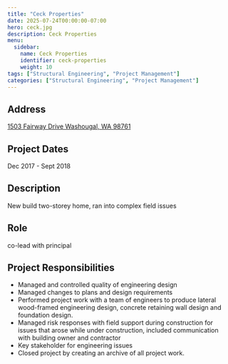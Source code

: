 ```yaml
---
title: "Ceck Properties"
date: 2025-07-24T00:00:00-07:00
hero: ceck.jpg
description: Ceck Properties
menu:
  sidebar:
    name: Ceck Properties
    identifier: ceck-properties
    weight: 10
tags: ["Structural Engineering", "Project Management"]
categories: ["Structural Engineering", "Project Management"]
---
```


## Address
[1503 Fairway Drive Washougal, WA 98761](https://www.google.com/maps/place/1503+Fairway+Dr,+Washougal,+WA+98671)

## Project Dates
Dec 2017 - Sept 2018

## Description
New build two-storey home, ran into complex field issues

## Role
co-lead with principal

## Project Responsibilities
- Managed and controlled quality of engineering design
- Managed changes to plans and design requirements
- Performed project work with a team of engineers to produce lateral wood-framed engineering design, concrete retaining wall design and foundation design.
- Managed risk responses with field support during construction for issues that arose while under construction, included communication with building owner and contractor
- Key stakeholder for engineering issues
- Closed project by creating an archive of all project work.
